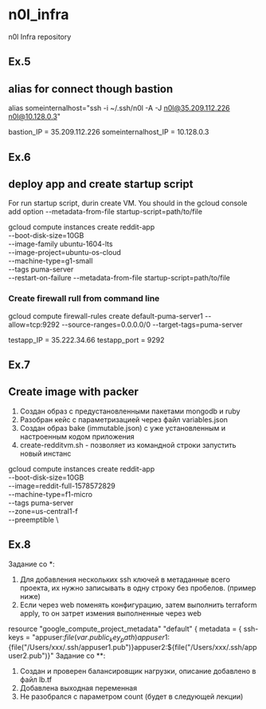 # n0l_infra
n0l Infra repository
## Ex.5
## alias for connect though bastion
alias  someinternalhost="ssh -i ~/.ssh/n0l -A -J n0l@35.209.112.226 n0l@10.128.0.3"

bastion_IP = 35.209.112.226
someinternalhost_IP = 10.128.0.3

## Ex.6
## deploy app and create startup script

For run startup script, durin create VM. You should in the gcloud console add option --metadata-from-file startup-script=path/to/file

gcloud compute instances create reddit-app\
  --boot-disk-size=10GB \
  --image-family ubuntu-1604-lts \
  --image-project=ubuntu-os-cloud \
  --machine-type=g1-small \
  --tags puma-server \
  --restart-on-failure
  --metadata-from-file startup-script=path/to/file

### Create firewall rull from command line
gcloud compute firewall-rules create default-puma-server1  --allow=tcp:9292   --source-ranges=0.0.0.0/0   --target-tags=puma-server

testapp_IP = 35.222.34.66
testapp_port = 9292

## Ex.7
## Create image with packer
1. Создан образ с предустановленными пакетами mongodb и ruby
2. Разобран кейс с параметризацией через файл variables.json
3. Создан образ bake (immutable.json) c уже установленным и настроенным кодом приложения
4. create-redditvm.sh - позволяет из командной строки запустить новый  инстанс

gcloud compute instances create reddit-app \
--boot-disk-size=10GB \
--image=reddit-full-1578572829 \
--machine-type=f1-micro \
--tags puma-server \
--zone=us-central1-f \
--preemptible \

## Ex.8
Задание со *: 
1. Для добавления нескольких ssh ключей в метаданные всего проекта, их нужно записывать в одну строку без пробелов. (пример ниже)
2. Если через web поменять конфигурацию, затем выполнить terraform apply, то он затрет измения выполненные через web

resource "google_compute_project_metadata" "default" {
  metadata = {
    ssh-keys = "appuser:${file(var.public_key_path)}appuser1:${file("/Users/xxx/.ssh/appuser1.pub")}appuser2:${file("/Users/xxx/.ssh/appuser2.pub")}"
Задание со **:
1. Создан и проверен балансировщик нагрузки, описание добавлено в файл lb.tf
2. Добавлена выходная переменная
3. Не разобрался с параметром count (будет в следующей лекции)

 
